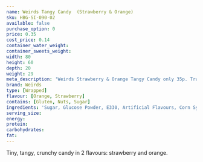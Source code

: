 ```yaml
---
name: Weirds Tangy Candy  (Strawberry & Orange)
sku: HBG-SI-090-02
available: false
purchase_option: 0
price: 0.35
cost_price: 0.14
container_water_weight: 
container_sweets_weight: 
width: 80
height: 60
depth: 20
weight: 29
meta_description: 'Weirds Strawberry & Orange Tangy Candy only 35p. Traditional sweets and more at Humbugs Confectionery Store. Specialists in satisfying your sweet tooth!'
brand: Weirds
type: [Wrapped]
flavour: [Orange, Strawberry]
contains: [Gluten, Nuts, Sugar]
ingredients: 'Sugar, Glucose Powder, E330, Artificial Flavours, Corn Syrup, Colours: E102, E129, E171. Glazing Agent: E903'
serving_size: 
energy: 
protein: 
carbohydrates: 
fat: 
---
```

Tiny, tangy, crunchy candy in 2 flavours: strawberry and orange.